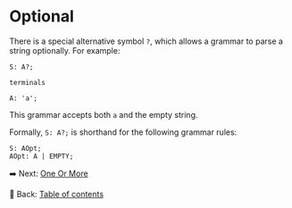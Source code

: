 # Optional

There is a special alternative symbol `?`, which allows a grammar to parse a string optionally.
For example:

```text
S: A?;

terminals

A: 'a';
```

This grammar accepts both `a` and the empty string.

Formally, `S: A?;` is shorthand for the following grammar rules:

```text
S: AOpt;
AOpt: A | EMPTY;
```

:arrow_right:  Next: [One Or More](./one_or_more.md)

:blue_book: Back: [Table of contents](./../README.md)
